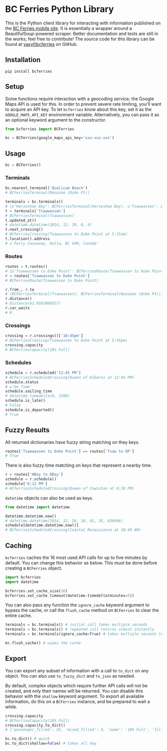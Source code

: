 # BC Ferries Python Library

This is the Python client library for interacting with information published on the [BC Ferries mobile site](http://mobile.bcferries.com/). It is essentially a wrapper around a BeautifulSoup-powered scraper. Better documentation and tests are still in the works; feel free to contribute! The source code for this library can be found at [yasyf/bcferries](https://github.com/yasyf/bcferries) on GitHub.

## Installation

`pip install bcferries`

## Setup

Some functions require interaction with a geocoding service; the Google Maps API is used for this. In order to prevent severe rate limiting, you'll want to acquire an API key. To let `bcferries` know about this key, set it as the `GOOGLE_MAPS_API_KEY` environment variable. Alternatively, you can pass it as an optional keyword argument to the constructor.

```python
from bcferries import BCFerries

bc = BCFerries(google_maps_api_key='xxx-xxx-xxx')
```

## Usage

```python
bc = BCFerries()
```

### Terminals

```python
bc.nearest_terminal('Qualicum Beach')
# BCFerriesTerminal(Nanaimo (Duke Pt))

terminals = bc.terminals()
# {u'Horseshoe Bay': BCFerriesTerminal(Horseshoe Bay), u'Tsawwassen': BCFerriesTerminal(Tsawwassen)}
t = terminals['Tsawwassen']
# BCFerriesTerminal(Tsawwassen)
t.updated_at()
# datetime.datetime(2014, 12, 29, 0, 4)
t.next_crossing()
# BCFerriesCrossing(Tsawwassen to Duke Point at 5:15am)
t.location().address
# u'Ferry Causeway, Delta, BC V4M, Canada'
```

### Routes

```python
routes = t.routes()
# {u'Tsawwassen to Duke Point': BCFerriesRoute(Tsawwassen to Duke Point)}
r = routes['Tsawwassen to Duke Point']
# BCFerriesRoute(Tsawwassen to Duke Point)

r.from_, r.to
# (BCFerriesTerminal(Tsawwassen), BCFerriesTerminal(Nanaimo (Duke Pt)))
r.distance()
# Distance(61.9591068557)
r.car_waits
# 0
```

### Crossings

```python
crossing = r.crossings()['10:45pm']
# BCFerriesCrossing(Tsawwassen to Duke Point at 5:45pm)
crossing.capacity
# BCFerriesCapacity(18% Full)
```

### Schedules

```python
schedule = r.scheduled('12:45 PM')
# BCFerriesScheduledCrossing(Queen of Alberni at 12:45 PM)
schedule.status
# u'On Time'
schedule.sailing_time
# datetime.timedelta(0, 7200)
schedule.is_late()
# False
schedule.is_departed()
# True
```

## Fuzzy Results

All returned dictionaries have fuzzy string matching on they keys.

```python
routes['Tsawwassen to Duke Point'] == routes['Tsaw to DP']
# True
```

There is also fuzzy time matching on keys that represent a nearby time.

```python
r = routes['HBay to DBay']
schedule = r.schedule()
schedule['6:12 PM']
# BCFerriesScheduledCrossing(Queen of Cowichan at 6:30 PM)
```

`datetime` objects can also be used as keys.

```python
from datetime import datetime

datetime.datetime.now()
# datetime.datetime(2014, 12, 28, 10, 42, 35, 630996)
schedule[datetime.datetime.now()]
# BCFerriesScheduledCrossing(Coastal Renaissance at 10:40 AM)
```

## Caching

`bcferries` caches the 16 most used API calls for up to five minutes by default. You can change this behavior as below. This must be done before creating a `BCFerries` object.

```python
import bcferries
import datetime

bcferries.set_cache_size(16)
bcferries.set_cache_timeout(datetime.timedelta(minutes=5))
```

You can also pass any function the `ignore_cache` keyword argument to bypass the cache, or call the `flush_cache` method on `BCFerries` to clear the entire cache.

```python
terminals = bc.terminals() # initial call takes multiple seconds
terminals = bc.terminals() # repeated call returns almost instantly
terminals = bc.terminals(ignore_cache=True) # takes multiple seconds to return

bc.flush_cache() # wipes the cache
```

## Export

You can export any subset of information with a call to `to_dict` on any object. You can also use `to_fuzzy_dict` and `to_json` as needed.

By default, complex objects which require further API calls will not be created, and only their names will be returned. You can disable this behavior with the `shallow` keyword argument. To export all available information, do this on a `BCFerries` instance, and be prepared to wait a while.

```python
crossing.capacity
# BCFerriesCapacity(18% Full)
crossing.capacity.to_dict()
# {'passenger_filled': 32, 'mixed_filled': 4, 'name': '18% Full', 'filled': 18}

bc.to_dict() # quick
bc.to_dict(shallow=False) # takes all day
```
